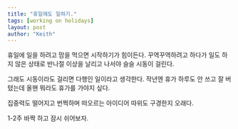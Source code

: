 ```yaml
---
title: "휴일에도 일하기."
tags: [working on holidays]
layout: post
author: "Keith"
---
```


휴일에 일을 하려고 맘을 먹으면 시작하기가 힘이든다. 꾸역꾸역하려고 하다가 일도 하지 않은 상태로 반나절 이상을 날리고 나서야 슬슬 시동이 걸린다.

그래도 시동이라도 걸리면 다행인 일이라고 생각한다. 작년엔 휴가 하루도 안 쓰고 잘 버텼는데 올핸 뭐라도 휴가를 가야지 싶다. 

집중력도 떨어지고 번쩍하며 떠오르는 아이디어 따위도 구경한지 오래다.

1-2주 바짝 하고 잠시 쉬어보자.

